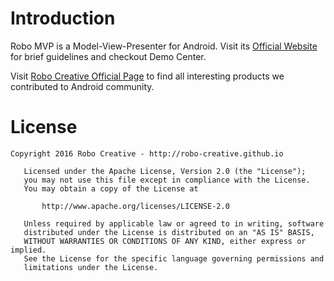 # Introduction
Robo MVP is a Model-View-Presenter for Android. Visit its [Official Website](http://robo-creative.github.io/mvp/) for brief guidelines and checkout Demo Center.

Visit [Robo Creative Official Page](http://robo-creative.github.io/) to find all interesting products we contributed to Android community.
# License
```
Copyright 2016 Robo Creative - http://robo-creative.github.io

   Licensed under the Apache License, Version 2.0 (the "License");
   you may not use this file except in compliance with the License.
   You may obtain a copy of the License at

       http://www.apache.org/licenses/LICENSE-2.0

   Unless required by applicable law or agreed to in writing, software
   distributed under the License is distributed on an "AS IS" BASIS,
   WITHOUT WARRANTIES OR CONDITIONS OF ANY KIND, either express or implied.
   See the License for the specific language governing permissions and
   limitations under the License.
```
